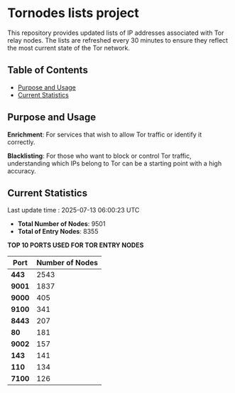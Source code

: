# Tornodes lists project

This repository provides updated lists of IP addresses associated with Tor relay nodes. The lists are refreshed every 30 minutes to ensure they reflect the most current state of the Tor network.

## Table of Contents

- [Purpose and Usage](#purpose-and-usage)
- [Current Statistics](#current-statistics)


## Purpose and Usage

**Enrichment**: For services that wish to allow Tor traffic or identify it correctly.

**Blacklisting**: For those who want to block or control Tor traffic, understanding which IPs belong to Tor can be a starting point with a high accuracy.

## Current Statistics

Last update time : 2025-07-13 06:00:23 UTC

- **Total Number of Nodes**: 9501
- **Total of Entry Nodes**: 8355

**TOP 10 PORTS USED FOR TOR ENTRY NODES**

| **Port** | **Number of Nodes** |
|------|-----------------|
| **443**   | 2543  |
| **9001**   | 1837  |
| **9000**   | 405  |
| **9100**   | 341  |
| **8443**   | 207  |
| **80**   | 181  |
| **9002**   | 157  |
| **143**   | 141  |
| **110**   | 134  |
| **7100**   | 126  |

